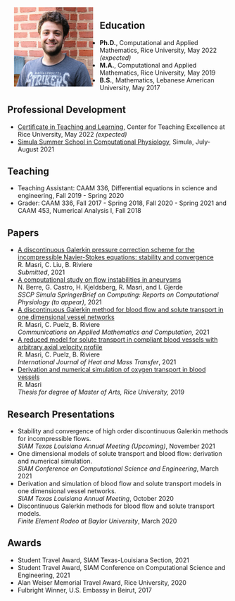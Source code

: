 <img align="left" width="180" height="180" src="Masri.jpg" style="margin:0px 15px">  


## Education 
- **Ph.D.**, Computational and Applied Mathematics, Rice University, May 2022 _(expected)_
- **M.A.**,  Computational and Applied Mathematics, Rice University, May 2019 
- **B.S.**,  Mathematics, Lebanese American University, May 2017 

## Professional Development 
- [Certificate in Teaching and Learning](https://cte.rice.edu/grads), Center for Teaching Excellence at Rice University, May 2022 _(expected)_ 
- [Simula Summer School in Computational Physiology](https://www.simula.no/education/courses/simula-summer-school-computational-physiology), Simula, July-August 2021 

## Teaching
- Teaching Assistant:  CAAM 336, Differential equations in science and engineering,
Fall 2019 - Spring 2020
- Grader:  CAAM 336, Fall 2017 - Spring 2018, Fall 2020 - Spring 2021 and CAAM 453, Numerical Analysis I, Fall 2018

## Papers 
-  [A discontinuous Galerkin pressure correction scheme for the incompressible Navier-Stokes equations: stability and convergence](https://arxiv.org/abs/2109.10999)   
R. Masri, C. Liu, B. Riviere        
*Submitted*, 2021  
-  [A computational study on flow instabilities in aneurysms](https://zenodo.org/record/5296829#.YXBCmRrMKM8)       
N. Berre, G. Castro, H. Kjeldsberg, R. Masri, and I. Gjerde    
*SSCP Simula SpringerBrief on Computing: Reports on Computational Physiology (to appear)*, 2021
- [A discontinuous Galerkin method for blood flow and solute transport in one dimensional vessel networks](https://link.springer.com/article/10.1007/s42967-021-00126-5)  
R. Masri, C. Puelz, B. Riviere  
*Communications on Applied Mathematics and Computation,* 2021
- [A reduced model for solute transport in compliant blood vessels with arbitrary axial velocity profile](https://www.sciencedirect.com/science/article/pii/S0017931021004828)  
R. Masri, C. Puelz, B. Riviere  
*International Journal of Heat and Mass Transfer*, 2021 
- [Derivation and numerical simulation of oxygen transport in blood vessels](https://scholarship.rice.edu/handle/1911/107400)    
R. Masri  
*Thesis for degree of Master of Arts, Rice University,* 2019 <!--[link to thesis](https://scholarship.rice.edu/handle/1911/107400).-->

## Research Presentations 
- Stability and convergence of high order discontinuous Galerkin methods for incompressible flows.  
 *SIAM Texas Louisiana Annual Meeting (Upcoming)*, November 2021
- One dimensional models of solute transport and blood flow: derivation and numerical simulation. <br /> 
  *SIAM Conference on Computational Science and Engineering*, March 2021
- Derivation and simulation of blood flow and solute transport models in one dimensional vessel networks. <br />
   *SIAM Texas Louisiana Annual Meeting*, October 2020
 - Discontinuous Galerkin methods for blood flow and solute transport models. 
 <br /> *Finite Element Rodeo at Baylor University*, March 2020

## Awards 
-  Student Travel Award, SIAM Texas-Louisiana Section, 2021 
-  Student Travel Award, SIAM Conference on Computational Science and Engineering, 2021
-  Alan Weiser Memorial Travel Award, Rice University, 2020
-  Fulbright Winner, U.S. Embassy in Beirut, 2017
